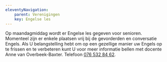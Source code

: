 ```yaml
---
eleventyNavigation:
    parent: Verenigingen
    key: Engelse les
---
```


Op maandagmiddag wordt er Engelse les gegeven voor senioren. Momenteel zijn er enkele plaatsen vrij bij de gevorderden en conversatie Engels. Als U belangstelling hebt om op een gezellige manier uw Engels op te frissen en te verbeteren kunt U voor meer informatie bellen met docente Anne van Overbeek-Baxter. Telefoon [076 532 84 62](tel:0765328462).